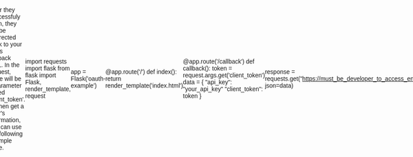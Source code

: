 # chbx-oauth
The official Github repository for the Chatterbox OAuth engine. You can see it at [https://auth.chbx.us](https://auth.chbx.us)




# What is Chatterbox OAuth

Chatterbox OAuth is a simple engine for authenticating users on whatever site you are working on.

Some beinefits include:

Not having to worry about signup/login pages.
Having a one click method for users to log into your site.
Analytics.


# Become a Developer

To add a "Log in With Chatterbox" to your site, simply sign up for a developer account [here](https://forms.google.com)
Shortly after you contact us, we will send you an email with extended information on Chatterbox OAuth and eventually YOUR CREDENTIALS.




# Add to Your Site

After signing up for a developer account and your request being approved, you can look on you dashboard and see your authorization URL. You can then copy and paste this as a hyperlink into your website in any style you want. One of our favorites is this:

<!DOCTYPE html>
<html lang="en">
<head>
  <style>
    body {
      display: flex;
      justify-content: center;
      align-items: center;
      height: 100vh;
      margin: 0;
      font-family: Arial, sans-serif;
    }

    .login-btn {
      padding: 10px 20px;
      border-radius: 4px;
      background-color: #4285f4; /* Google Blue */
      color: white;
      text-decoration: none;
      font-size: 16px;
      font-weight: bold;
      text-transform: uppercase;
      letter-spacing: 0.5px;
      transition: background-color 0.3s;
    }

    .login-btn:hover {
      background-color: #357ae8; /* Slightly darker Google Blue on hover */
    }

    .login-btn::after {
      content: "\f3fe"; /* Unicode for the icon (example: FontAwesome) */
      font-family: FontAwesome; /* Make sure to include the icon font */
      margin-left: 10px; /* Adjust as needed */
    }
  </style>
</head>
<body>
  <a href="https://05ec372e-ea88-4189-af7f-bfd9d7b1c51e-00-38shxbs8c5qhr.kirk.replit.dev/oauth/authorize/test_token" class="login-btn">Log in with Chatterbox</a>
</body>
</html>



It looks like this

![img1](https:// "img1")






# Getting A User's Information


After they successfuly login, they will be redirected back to your site's callback URL. In the request, there will be a parameter called 'client_token'. To then get a user's information, you can use the following example code.



import requests
import flask
from flask import Flask, render_template, request


app = Flask('oauth-example')

@app.route('/')
def index():
  return render_template('index.html')

  

@app.route('/callback')
def callback():
  token = request.args.get('client_token')
  data = {
    "api_key": "your_api_key"
    "client_token": token
  }

  response = requests.get("https://must_be_developer_to_access_endpoint.com", json=data)

  print("Callback Response")
  print(response.status_code)
  print(response.text)
  json = response.json()
  return render_template('show_info.html', json=json)


  app.run(host='0.0.0.0', port=8080)




  Notice: This will be the only time you can see the client_token without them loggin back in. Please save it somewhere secure. If we find that you are not using secure practices, your developer account may be terminated.








# Conclusion

We can't wait to see what people build with Chatterbox OAuth and since we just launched this new platform, we can't wait to expand on it in the future by adding more security and features!

If you have any questions, comments, or concerns, please contact us by emailing chbx.us@gmail.com.

Thanks!






